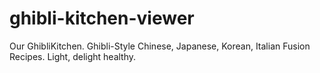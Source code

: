 # ghibli-kitchen-viewer
Our GhibliKitchen. Ghibli-Style Chinese, Japanese, Korean, Italian Fusion Recipes. Light, delight healthy. 
